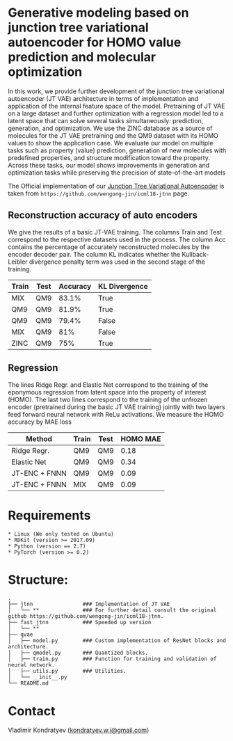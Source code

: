 # Generative modeling based on junction tree variational autoencoder for HOMO value prediction and molecular optimization
In this work, we provide further development of the junction tree variational
autoencoder (JT VAE) architecture in terms of implementation and application
of the internal feature space of the model. Pretraining of JT VAE on a large
dataset and further optimization with a regression model led to a latent space
that can solve several tasks simultaneously: prediction, generation, and
optimization. We use the ZINC database as a source of molecules for the JT VAE
pretraining and the QM9 dataset with its HOMO values to show the application
case. We evaluate our model on multiple tasks such as property (value)
prediction, generation of new molecules with predefined properties, and structure
modification toward the property. Across these tasks, our model shows
improvements in generation and optimization tasks while preserving the precision
of state-of-the-art models

The Official implementation of our [Junction Tree Variational Autoencoder](https://arxiv.org/abs/1802.04364)
is taken from `https://github.com/wengong-jin/icml18-jtnn` page.
## Reconstruction accuracy of auto encoders
We give the results of a basic JT-VAE training. The columns Train
and Test correspond to the respective datasets used in the process. The column
Acc contains the percentage of accurately reconstructed molecules by the encoder
decoder pair. The column KL indicates whether the Kullback-Leibler divergence
penalty term was used in the second stage of the training.

| Train | Test | Accuracy | KL Divergence       |
|-------|------|----------|---------------------|
| MIX   | QM9  | 83.1%    | True                |
| QM9   | QM9  | 81.9%    | True                |
| QM9   | QM9  | 79.4%    | False               |
| MIX   | QM9  | 81%      | False               |
| ZINC  | QM9  | 75%      | True                |
## Regression
The lines Ridge Regr. and Elastic Net correspond to the training of the eponymous regression from latent space into the
property of interest (HOMO). The last two lines correspond to the training of the
unfrozen encoder (pretrained during the basic JT VAE training) jointly with two layers feed forward neural network with ReLu activations. We measure the HOMO accuracy by MAE loss

| Method        | Train| Test | HOMO MAE |
|---------------|------|------|----------|
| Ridge Regr.   | QM9  | QM9  | 0.18     |
| Elastic Net   | QM9  | QM9  | 0.34     |
| JT-ENC + FNNN | QM9  | QM9  | 0.09     |
| JT-ENC + FNNN | MIX  | QM9  | 0.09     |

# Requirements
```
* Linux (We only tested on Ubuntu)
* RDKit (version >= 2017.09)
* Python (version == 2.7)
* PyTorch (version >= 0.2)
```
# Structure:
```
.
├── jtnn                ### Implementation of JT VAE
│   └── **              ### For further detail consult the original github https://github.com/wengong-jin/icml18-jtnn.
├── fast_jtnn           ### Speeded up version
│   └── ** 
├── qvae
│   ├── model.py        ### Custom implementation of ResNet blocks and architecture.            
│   ├── qmodel.py       ### Quantized blocks.       
│   ├── train.py        ### Function for training and validation of neural network.
│   ├── utils.py        ### Utilities.
│   └── __init__.py
└── README.md
```
# Contact
Vladimir Kondratyev (kondratyev.w.i@gmail.com)